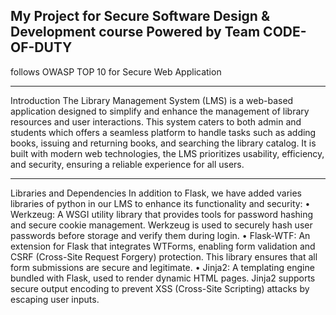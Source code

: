 My Project for Secure Software Design & Development course Powered by Team CODE-OF-DUTY
-----------------------------------------------------------------------------------------------------------------------------------------------------------------
follows OWASP TOP 10 for Secure Web Application

-----------------------------------------------------------------------------------------------------------------------------------------------------------------

Introduction
The Library Management System (LMS) is a web-based application designed to simplify and enhance the management of library resources and user interactions. This system caters to both admin and students which offers a seamless platform to handle tasks such as adding books, issuing and returning books, and searching the library catalog. It is built with modern web technologies, the LMS prioritizes usability, efficiency, and security, ensuring a reliable experience for all users. 

-------------------------------------------------------------------------------------------------------------------------------------------------------------------
Libraries and Dependencies
In addition to Flask, we have added varies libraries of python in our LMS to enhance its functionality and security:
•	Werkzeug: A WSGI utility library that provides tools for password hashing and secure cookie management. Werkzeug is used to securely hash user passwords before storage and verify them during login.
•	Flask-WTF: An extension for Flask that integrates WTForms, enabling form validation and CSRF (Cross-Site Request Forgery) protection. This library ensures that all form submissions are secure and legitimate.
•	Jinja2: A templating engine bundled with Flask, used to render dynamic HTML pages. Jinja2 supports secure output encoding to prevent XSS (Cross-Site Scripting) attacks by escaping user inputs.
